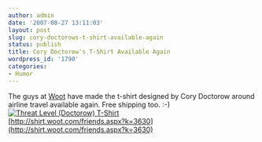 ```yaml
---
author: admin
date: '2007-08-27 13:11:03'
layout: post
slug: cory-doctorows-t-shirt-available-again
status: publish
title: Cory Doctorow's T-Shirt Available Again
wordpress_id: '1790'
categories:
- Humor
---
```


The guys at [Woot](http://www.woot.com) have made the t-shirt designed
by Cory Doctorow around airline travel available again. Free shipping
too. :-)
[![Threat Level (Doctorow)
T-Shirt](http://farm2.static.flickr.com/1273/1251137515_0e4e7f58b9_o.jpg)](http://www.flickr.com/photos/albill/1251137515/ "Photo Sharing")\
[http://shirt.woot.com/friends.aspx?k=3630](http://shirt.woot.com/friends.aspx?k=3630)
